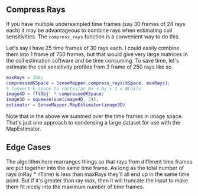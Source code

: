 ## Compress Rays

If you have multiple undersampled time frames (say 30 frames of 24 rays each) it may be advantageous to combine rays when estimating coil sensitivities. The `compress_rays` function is a convenient way to do this.

Let's say I have 25 time frames of 30 rays each. I could easily combine them into 1 frame of 750 frames, but that would give very large matrices in the coil estimation software and be time consuming. To save time, let's estimate the coil sensitivity profiles from 3 frame of 250 rays like so.

```matlab
maxRays = 250;
compressedKSpace = SenseMapper.compress_rays(kSpace, maxRays);
% Convert k-space to cartesian Nx x Ny x 3 x NCoils
image4D = fftObj' * compressedKSpace;
image3D = squeeze(sum(image4D, 3));
estimator = SenseMapper.MapEstimator(image3D)
```

Note that in the above we summed over the time frames in image space. That's just one approach to condensing a large dataset for use with the MapEstimator.

## Edge Cases

The algorithm here rearranges things so that rays from different time frames are
put together into the same time frame. As long as the total number of
rays (nRay * nTime) is less than maxRays they'll all end up in the same
time point. But if it's greater than ray max, then it will truncate the input to make them fit nicely into the maximum number of time frames.
